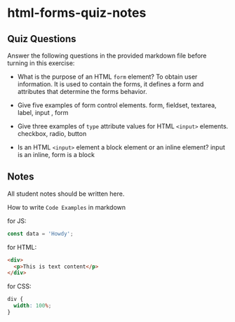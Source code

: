 # html-forms-quiz-notes

## Quiz Questions

Answer the following questions in the provided markdown file before turning in this exercise:

- What is the purpose of an HTML `form` element?
  To obtain user information. It is used to contain the forms, it defines a form and attributes that determine the forms behavior.

- Give five examples of form control elements.
  form, fieldset, textarea, label, input , form
- Give three examples of `type` attribute values for HTML `<input>` elements.
  checkbox, radio, button
- Is an HTML `<input>` element a block element or an inline element?
  input is an inline, form is a block

## Notes

All student notes should be written here.

How to write `Code Examples` in markdown

for JS:

```javascript
const data = 'Howdy';
```

for HTML:

```html
<div>
  <p>This is text content</p>
</div>
```

for CSS:

```css
div {
  width: 100%;
}
```
